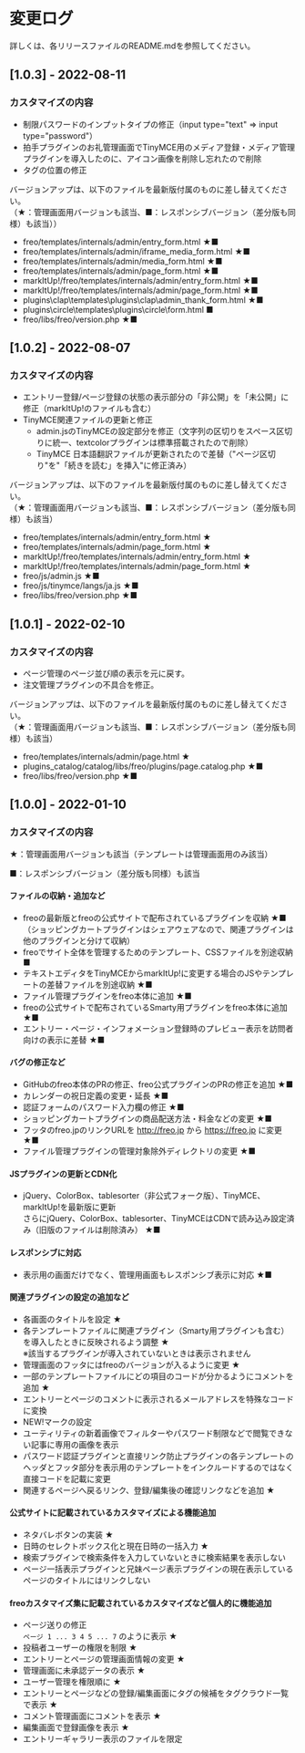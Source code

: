 # 変更ログ

詳しくは、各リリースファイルのREADME.mdを参照してください。

## [1.0.3] - 2022-08-11

### カスタマイズの内容

- 制限パスワードのインプットタイプの修正（input type="text" ⇒ input type="password"）
- 拍手プラグインのお礼管理画面でTinyMCE用のメディア登録・メディア管理プラグインを導入したのに、アイコン画像を削除し忘れたので削除
- タグの位置の修正

バージョンアップは、以下のファイルを最新版付属のものに差し替えてください。<br>（★：管理画面用バージョンも該当、■：レスポンシブバージョン（差分版も同様）も該当））

- freo/templates/internals/admin/entry_form.html ★■
- freo/templates/internals/admin/iframe_media_form.html ★■
- freo/templates/internals/admin/media_form.html ★■
- freo/templates/internals/admin/page_form.html ★■
- markItUp!/freo/templates/internals/admin/entry_form.html ★■
- markItUp!/freo/templates/internals/admin/page_form.html ★■
- plugins\clap\templates\plugins\clap\admin_thank_form.html ★■
- plugins\circle\templates\plugins\circle\form.html ■
- freo/libs/freo/version.php ★■



## [1.0.2] - 2022-08-07

### カスタマイズの内容

- エントリー登録/ページ登録の状態の表示部分の「非公開」を「未公開」に修正（markItUp!のファイルも含む）
- TinyMCE関連ファイルの更新と修正
  - admin.jsのTinyMCEの設定部分を修正（文字列の区切りをスペース区切りに統一、textcolorプラグインは標準搭載されたので削除）
  - TinyMCE 日本語翻訳ファイルが更新されたので差替（"ページ区切り"を"「続きを読む」を挿入"に修正済み）

バージョンアップは、以下のファイルを最新版付属のものに差し替えてください。<br>
（★：管理画面用バージョンも該当、■：レスポンシブバージョン（差分版も同様）も該当）
- freo/templates/internals/admin/entry_form.html ★
- freo/templates/internals/admin/page_form.html ★
- markItUp!/freo/templates/internals/admin/entry_form.html ★
- markItUp!/freo/templates/internals/admin/page_form.html ★
- freo/js/admin.js ★■
- freo/js/tinymce/langs/ja.js ★■
- freo/libs/freo/version.php ★■



## [1.0.1] - 2022-02-10

### カスタマイズの内容

- ページ管理のページ並び順の表示を元に戻す。 
- 注文管理プラグインの不具合を修正。

バージョンアップは、以下のファイルを最新版付属のものに差し替えてください。<br>
（★：管理画面用バージョンも該当、■：レスポンシブバージョン（差分版も同様）も該当）
- freo/templates/internals/admin/page.html ★
- plugins_catalog/catalog/libs/freo/plugins/page.catalog.php ★■
- freo/libs/freo/version.php ★■



## [1.0.0] - 2022-01-10

### カスタマイズの内容

★：管理画面用バージョンも該当（テンプレートは管理画面用のみ該当）

■：レスポンシブバージョン（差分版も同様）も該当

#### ファイルの収納・追加など
- freoの最新版とfreoの公式サイトで配布されているプラグインを収納 ★■<br>（ショッピングカートプラグインはシェアウェアなので、関連プラグインは他のプラグインと分けて収納）
- freoでサイト全体を管理するためのテンプレート、CSSファイルを別途収納 ■
- テキストエディタをTinyMCEからmarkItUp!に変更する場合のJSやテンプレートの差替ファイルを別途収納  ★■
- ファイル管理プラグインをfreo本体に追加 ★■
- freoの公式サイトで配布されているSmarty用プラグインをfreo本体に追加 ★■
- エントリー・ページ・インフォメーション登録時のプレビュー表示を訪問者向けの表示に差替 ★■
#### バグの修正など
- GitHubのfreo本体のPRの修正、freo公式プラグインのPRの修正を追加 ★■
- カレンダーの祝日定義の変更・延長 ★■
- 認証フォームのパスワード入力欄の修正 ★■
- ショッピングカートプラグインの商品配送方法・料金などの変更 ★■
- フッタのfreo.jpのリンクURLを http://freo.jp から https://freo.jp に変更 ★■
- ファイル管理プラグインの管理対象除外ディレクトリの変更 ★■
#### JSプラグインの更新とCDN化
- jQuery、ColorBox、tablesorter（非公式フォーク版）、TinyMCE、markItUp!を最新版に更新<br>さらにjQuery、ColorBox、tablesorter、TinyMCEはCDNで読み込み設定済み（旧版のファイルは削除済み） ★■
#### レスポンシブに対応
- 表示用の画面だけでなく、管理用画面もレスポンシブ表示に対応 ★■
#### 関連プラグインの設定の追加など
- 各画面のタイトルを設定 ★
- 各テンプレートファイルに関連プラグイン（Smarty用プラグインも含む）を導入したときに反映されるよう調整 ★<br>※該当するプラグインが導入されていないときは表示されません
- 管理画面のフッタにはfreoのバージョンが入るように変更 ★
- 一部のテンプレートファイルにどの項目のコードが分かるようにコメントを追加 ★
- エントリーとページのコメントに表示されるメールアドレスを特殊なコードに変換
- NEW!マークの設定
- ユーティリティの新着画像でフィルターやパスワード制限などで閲覧できない記事に専用の画像を表示
- パスワード認証プラグインと直接リンク防止プラグインの各テンプレートのヘッダとフッタ部分を表示用のテンプレートをインクルードするのではなく直接コードを記載に変更
- 関連するページへ戻るリンク、登録/編集後の確認リンクなどを追加 ★
#### 公式サイトに記載されているカスタマイズによる機能追加
- ネタバレボタンの実装 ★
- 日時のセレクトボックス化と現在日時の一括入力 ★
- 検索プラグインで検索条件を入力していないときに検索結果を表示しない
- ページ一括表示プラグインと兄妹ページ表示プラグインの現在表示しているページのタイトルにはリンクしない
#### freoカスタマイズ集に記載されているカスタマイズなど個人的に機能追加
- ページ送りの修正<br>`ページ 1 ... 3 4 5 ... 7` のように表示 ★
- 投稿者ユーザーの権限を制限 ★
- エントリーとページの管理画面情報の変更 ★
- 管理画面に未承認データの表示 ★
- ユーザー管理を権限順に ★
- エントリーとページなどの登録/編集画面にタグの候補をタグクラウド一覧で表示 ★
- コメント管理画面にコメントを表示 ★
- 編集画面で登録画像を表示 ★
- エントリーギャラリー表示のファイルを限定
